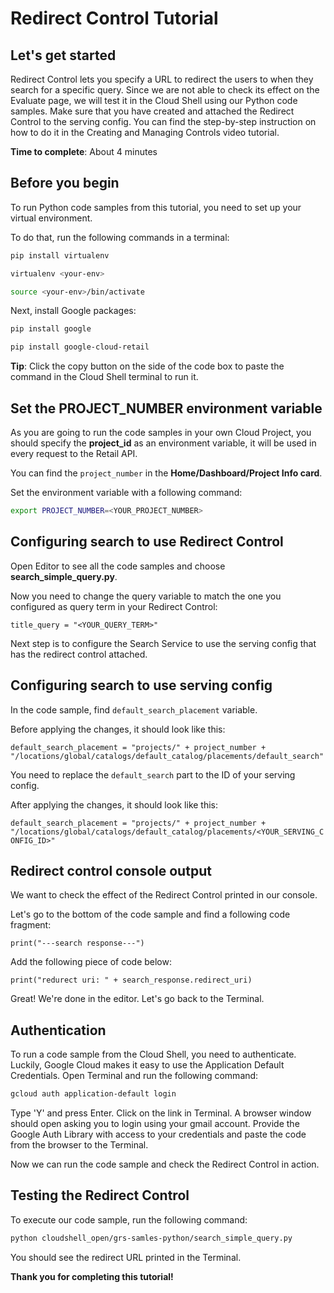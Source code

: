 # **Redirect Control Tutorial**

## Let's get started

Redirect Control lets you specify a URL to redirect the users to when they search for a specific query. 
Since we are not able to check its effect on the Evaluate page, we will test it in the Cloud Shell 
using our Python code samples. Make sure that you have created and attached the Redirect Control
to the serving config. You can find the step-by-step instruction on how to do it in the Creating and Managing Controls video tutorial.

**Time to complete**: About 4 minutes

## Before you begin

To run Python code samples from this tutorial, you need to set up your virtual environment.

To do that, run the following commands in a terminal:
```bash
pip install virtualenv
```
```bash
virtualenv <your-env>
```
```bash
source <your-env>/bin/activate
```
Next, install Google packages:
```bash
pip install google
```
```bash
pip install google-cloud-retail
```

**Tip**: Click the copy button on the side of the code box to paste the command in the Cloud Shell terminal to run it.


## Set the PROJECT_NUMBER environment variable

As you are going to run the code samples in your own Cloud Project, you should specify the **project_id** as an environment variable, it will be used in every request to the Retail API.

You can find the ```project_number``` in the **Home/Dashboard/Project Info card**.

Set the environment variable with a following command:
```bash
export PROJECT_NUMBER=<YOUR_PROJECT_NUMBER>
```

## Configuring search to use Redirect Control

Open Editor to see all the code samples and choose **search_simple_query.py**. 

Now you need to change the query variable to match the one you configured as query term in
your Redirect Control:

```title_query = "<YOUR_QUERY_TERM>"```

Next step is to configure the Search Service to use the serving config that has the redirect control attached.

## Configuring search to use serving config

In the code sample, find `default_search_placement` variable.

Before applying the changes, it should look like this:

```default_search_placement = "projects/" + project_number + "/locations/global/catalogs/default_catalog/placements/default_search"```

You need to replace the `default_search` part to the ID of your serving config.

After applying the changes, it should look like this:

```default_search_placement = "projects/" + project_number + "/locations/global/catalogs/default_catalog/placements/<YOUR_SERVING_CONFIG_ID>"```

## Redirect control console output

We want to check the effect of the Redirect Control printed in our console. 

Let's go to the bottom of the code sample and find a following code fragment:

```print("---search response---")```

Add the following piece of code below:

```print("redurect uri: " + search_response.redirect_uri)```

Great! We're done in the editor. Let's go  back to the Terminal.

## Authentication

To run a code sample from the Cloud Shell, you need to authenticate. Luckily, Google Cloud
makes it easy to use the Application Default Credentials. Open Terminal and run the following command:
```bash
gcloud auth application-default login
```

Type 'Y' and press Enter. Click on the link in Terminal. A browser window should open asking you to login using your gmail account.
Provide the Google Auth Library with access to your credentials and paste the code from the browser to the Terminal.

Now we can run the code sample and check the Redirect Control in action.

## Testing the Redirect Control

To execute our code sample, run the following command:
```bash
python cloudshell_open/grs-samles-python/search_simple_query.py
```
You should see the redirect URL printed in the Terminal.

**Thank you for completing this tutorial!**
